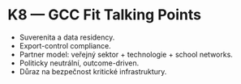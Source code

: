 # K8 — GCC Fit Talking Points

- Suverenita a data residency.  
- Export-control compliance.  
- Partner model: veřejný sektor + technologie + school networks.  
- Politicky neutrální, outcome-driven.  
- Důraz na bezpečnost kritické infrastruktury.  

